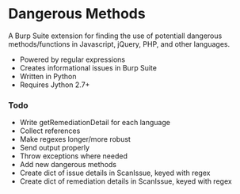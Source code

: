 # Dangerous Methods
A Burp Suite extension for finding the use of potentiall dangerous methods/functions in Javascript, jQuery, PHP, and other languages.

* Powered by regular expressions
* Creates informational issues in Burp Suite
* Written in Python
* Requires Jython 2.7+ 

### Todo
* Write getRemediationDetail for each language
* Collect references
* Make regexes longer/more robust
* Send output properly
* Throw exceptions where needed
* Add new dangerous methods
* Create dict of issue details in ScanIssue, keyed with regex
* Create dict of remediation details in ScanIssue, keyed with regex